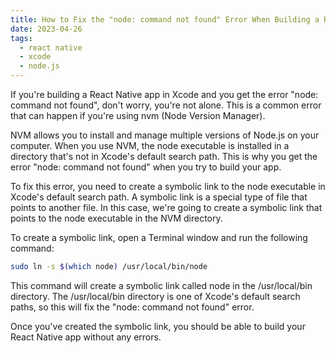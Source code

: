 ```yaml
---
title: How to Fix the "node: command not found" Error When Building a React Native App in Xcode
date: 2023-04-26
tags:
  - react native
  - xcode
  - node.js
---
```


If you're building a React Native app in Xcode and you get the error "node: command not found", don't worry, you're not alone. This is a common error that can happen if you're using nvm (Node Version Manager).

NVM allows you to install and manage multiple versions of Node.js on your computer. When you use NVM, the node executable is installed in a directory that's not in Xcode's default search path. This is why you get the error "node: command not found" when you try to build your app.

To fix this error, you need to create a symbolic link to the node executable in Xcode's default search path. A symbolic link is a special type of file that points to another file. In this case, we're going to create a symbolic link that points to the node executable in the NVM directory.

To create a symbolic link, open a Terminal window and run the following command:

```bash
sudo ln -s $(which node) /usr/local/bin/node
```

This command will create a symbolic link called node in the /usr/local/bin directory. The /usr/local/bin directory is one of Xcode's default search paths, so this will fix the "node: command not found" error.

Once you've created the symbolic link, you should be able to build your React Native app without any errors.

